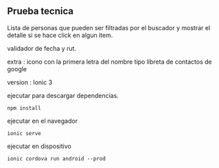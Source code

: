 ## Prueba tecnica

Lista de personas que pueden ser filtradas por el buscador y mostrar el detalle si se hace click en algun item.

validador de fecha y rut.

extra : icono con la primera letra del nombre tipo libreta de contactos de google

version : Ionic 3

ejecutar para descargar dependencias. 

```
npm install

```
ejecutar en el navegador

```
ionic serve

```


ejecutar en dispositivo

```
ionic cordova run android --prod

```